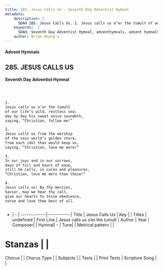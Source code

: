 ```yaml
---
title: 285. Jesus Calls Us - Seventh Day Adventist Hymnal
metadata:
    description: |
      SDAH 285. Jesus Calls Us. 1. Jesus calls us o’er the tumult of our life’s wild, restless sea; day by day his sweet voice soundeth, saying, “Christian, follow me!”
    keywords:  |
      SDAH, Seventh Day Adventist Hymnal, adventhymnals, advent hymnals, Jesus Calls Us, Jesus calls us o’er the tumult 
    author: Brian Onang'o
---
```


#### Advent Hymnals
## 285. JESUS CALLS US
#### Seventh Day Adventist Hymnal

```txt



1.
Jesus calls us o’er the tumult
of our life’s wild, restless sea;
day by day his sweet voice soundeth,
saying, “Christian, follow me!”

2.
Jesus calls us from the worship
of the vain world’s golden store,
from each idol that would keep us,
saying, “Christian, love me more!”

3.
In our joys and in our sorrows,
days of toil and hours of ease,
still he calls, in cares and pleasures,
“Christian, love me more than these!”

4.
Jesus calls us! By thy mercies,
Savior, may we hear thy call,
give our hearts to thine obedience,
serve and love thee best of all.



```

- |   -  |
-------------|------------|
Title | Jesus Calls Us |
Key |  |
Titles | undefined |
First Line | Jesus calls us o’er the tumult |
Author | 
Year | 
Composer|  |
Hymnal|  - |
Tune|  |
Metrical pattern | |
# Stanzas |  |
Chorus |  |
Chorus Type |  |
Subjects |  |
Texts |  |
Print Texts | 
Scripture Song |  |
  
